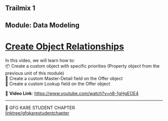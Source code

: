 ## Trailmix 1
## Module: Data Modeling
# [Create Object Relationships](https://trailhead.salesforce.com/content/learn/modules/data_modeling/object_relationships?trailmix_creator_id=journeytosalesforce&trailmix_slug=trailmix-1)
 
In this video, we will learn how to:   
📦 Create a custom object with specific priorities (Property object from the previous unit of this module)   
🎯 Create a custom Master-Detail field on the Offer object  
👀 Create a custom Lookup field on the Offer object  

🎥 __Video Link__: https://www.youtube.com/watch?v=n8-1gHgEOE4

---

💚 GFG KARE STUDENT CHAPTER  
[linktree/gfgkarestudentchapter](https://linktr.ee/gfgkarestudentchapter)